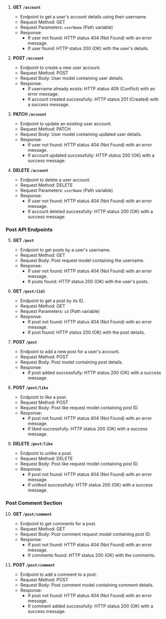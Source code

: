 1. **GET `/account`**
   - Endpoint to get a user's account details using their username.
   - Request Method: GET
   - Request Parameters: `userName` (Path variable)
   - Response:
     - If user not found: HTTP status 404 (Not Found) with an error message.
     - If user found: HTTP status 200 (OK) with the user's details.

2. **POST `/account`**
   - Endpoint to create a new user account.
   - Request Method: POST
   - Request Body: User model containing user details.
   - Response:
     - If username already exists: HTTP status 409 (Conflict) with an error message.
     - If account created successfully: HTTP status 201 (Created) with a success message.

3. **PATCH `/account`**
   - Endpoint to update an existing user account.
   - Request Method: PATCH
   - Request Body: User model containing updated user details.
   - Response:
     - If user not found: HTTP status 404 (Not Found) with an error message.
     - If account updated successfully: HTTP status 200 (OK) with a success message.

4. **DELETE `/account`**
   - Endpoint to delete a user account.
   - Request Method: DELETE
   - Request Parameters: `userName` (Path variable)
   - Response:
     - If user not found: HTTP status 404 (Not Found) with an error message.
     - If account deleted successfully: HTTP status 200 (OK) with a success message.

### Post API Endpoints

5. **GET `/post`**
   - Endpoint to get posts by a user's username.
   - Request Method: GET
   - Request Body: Post request model containing the username.
   - Response:
     - If user not found: HTTP status 404 (Not Found) with an error message.
     - If posts found: HTTP status 200 (OK) with the user's posts.

6. **GET `/post/{id}`**
   - Endpoint to get a post by its ID.
   - Request Method: GET
   - Request Parameters: `id` (Path variable)
   - Response:
     - If post not found: HTTP status 404 (Not Found) with an error message.
     - If post found: HTTP status 200 (OK) with the post details.

7. **POST `/post`**
   - Endpoint to add a new post for a user's account.
   - Request Method: POST
   - Request Body: Post model containing post details.
   - Response:
     - If post added successfully: HTTP status 200 (OK) with a success message.

8. **POST `/post/like`**
   - Endpoint to like a post.
   - Request Method: POST
   - Request Body: Post like request model containing post ID.
   - Response:
     - If post not found: HTTP status 404 (Not Found) with an error message.
     - If liked successfully: HTTP status 200 (OK) with a success message.

9. **DELETE `/post/like`**
   - Endpoint to unlike a post.
   - Request Method: DELETE
   - Request Body: Post like request model containing post ID.
   - Response:
     - If post not found: HTTP status 404 (Not Found) with an error message.
     - If unliked successfully: HTTP status 200 (OK) with a success message.

### Post Comment Section

10. **GET `/post/comment`**
    - Endpoint to get comments for a post.
    - Request Method: GET
    - Request Body: Post comment request model containing post ID.
    - Response:
      - If post not found: HTTP status 404 (Not Found) with an error message.
      - If comments found: HTTP status 200 (OK) with the comments.

11. **POST `/post/comment`**
    - Endpoint to add a comment to a post.
    - Request Method: POST
    - Request Body: Post comment model containing comment details.
    - Response:
      - If post not found: HTTP status 404 (Not Found) with an error message.
      - If comment added successfully: HTTP status 200 (OK) with a success message.
